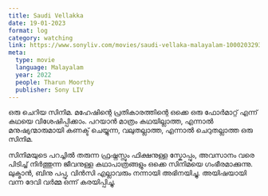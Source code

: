 ```yaml
---
title: Saudi Vellakka
date: 19-01-2023
format: log
category: watching
link: https://www.sonyliv.com/movies/saudi-vellaka-malayalam-1000203293
meta: 
  type: movie
  language: Malayalam
  year: 2022
  people: Tharun Moorthy
  publisher: Sony LIV
---
```

ഒരു ചെറിയ സിനിമ. മഹേഷിന്റെ പ്രതികാരത്തിന്റെ ഒക്കെ ഒരു ഫോർമാറ്റ് എന്ന് കഥയെ വിശേഷിപ്പിക്കാം. പറയാൻ മാത്രം കഥയില്ലാത്ത, എന്നാൽ മനുഷ്യന്മാരുമായി കണക്ട് ചെയ്യുന്ന, വലുതല്ലാത്ത, എന്നാൽ ചെറുതല്ലാത്ത ഒരു സിനിമ. 

സിനിമയുടെ പറച്ചിൽ തരുന്ന ഫ്രഷ്നസ്സും ഫിക്ഷനുള്ള സ്കോപ്പും, അവസാനം വരെ പിടിച്ച് നിർത്തുന്ന ജീവനുള്ള കഥാപാത്രങ്ങളും ഒക്കെ സിനിമയെ ഗംഭീരമാക്കുന്നു. ലുക്മാൻ, ബിനു പപ്പു, വിൻസി എല്ലാവരും നന്നായി അഭിനയിച്ചു. അയിഷയായി വന്ന ദേവി വർമ്മ ഒന്ന് കരയിപ്പിച്ചു. 
